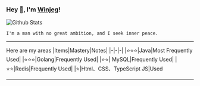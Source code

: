 ### Hey 👋, I'm [Winjeg](https://winjeg.github.io)!

![Github Stats](https://github-readme-stats.vercel.app/api?username=winjeg&show_icons=true&theme=tokyonight)

```
I'm a man with no great ambition, and I seek inner peace.
```

---

Here are my areas
|Items|Mastery|Notes|
|-|-|-|
|⭐⭐⭐|Java|Most Frequently Used|
|⭐⭐⭐|Golang|Frequently Used|
|⭐⭐| MySQL|Frequently Used|
|⭐⭐|Redis|Frequently Used|
|⭐|Html、CSS、TypeScript JS|Used

---
